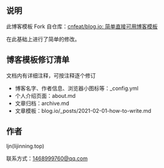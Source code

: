 ## 说明

此博客模板 Fork 自仓库：[cnfeat/blog.io: 简单直接可用博客模板](https://github.com/cnfeat/blog.io)

在此基础上进行了简单的修改。


## 博客模板修订清单

文档内有详细注释，可按注释逐个修订

* 博客名字、作者信息、浏览器小图标等：_config.yml 
* 个人介绍页面：about.md
* 文章归档：archive.md
* 文章模板：blog.io/_posts/2021-02-01-how-to-write.md 


## 作者

ljn(lijinning.top)

联系方式：1468999760@qq.com


